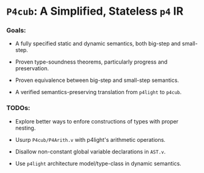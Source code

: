 # `P4cub`: A Simplified, Stateless `p4` IR

### Goals:

- A fully specified static and dynamic semantics, both big-step and small-step.

- Proven type-soundness theorems, particularly progress and preservation.

- Proven equivalence between big-step and small-step semantics.

- A verified semantics-preserving translation from `p4light` to `p4cub`.

### TODOs:

- Explore better ways to enfore constructions of types with proper nesting.

- Usurp `P4cub/P4Arith.v` with p4light's arithmetic operations.

- Disallow non-constant global variable declarations in `AST.v`.

- Use `p4light` architecture model/type-class in dynamic semantics.
